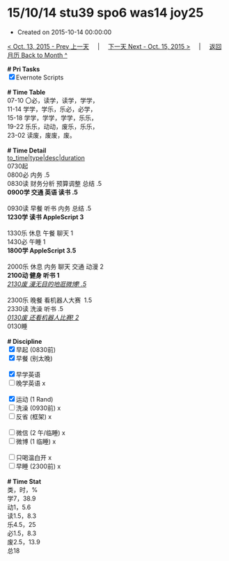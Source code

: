 # 15/10/14 stu39 spo6 was14 joy25

- Created on 2015-10-14 00:00:00

[< Oct. 13, 2015 - Prev 上一天](/_archived/lifelogs/2015/10/d13.md) &nbsp; &nbsp; | &nbsp; &nbsp; [下一天 Next - Oct. 15, 2015 >](/_archived/lifelogs/2015/10/d15.md) &nbsp; &nbsp; |  &nbsp; &nbsp; [返回月历 Back to Month ^](/_archived/lifelogs/2015/10/index.md)
<br/><div><strong># Pri Tasks</strong></div><div><input checked="true" type="checkbox"/>Evernote Scripts</div><div><br/></div><div><b># Time Table</b></div><div>07-10 〇必，读学，读学，学学，</div><div>11-14 学学，学乐，乐必，必学，</div><div>15-18 学学，学学，学学，乐乐，</div><div>19-22 乐乐，动动，废乐，乐乐，</div><div>23-02 读废，废废，废。</div><div><br/></div><div><b># Time Detail</b></div><div><u>to_time|type|desc|duration</u></div><div>0730起</div><div>0800必 内务 .5</div><div>0830读 财务分析 预算调整 总结 .5</div><div><b>0900学 交通 英语 读书 .5</b></div><div><b><br/></b></div><div>0930读 早餐 听书 内务 总结 .5</div><div><strong>1230学 读书 AppleScript 3</strong></div><div><br clear="none"/></div><div>1330乐 休息 午餐 聊天 1</div><div>1430必 午睡 1</div><div><strong>1800学 AppleScript 3.5</strong></div><div><strong><br/></strong></div><div>2000乐 休息 内务 聊天 交通 动漫 2</div><div><b>2100动 健身 听书 1</b></div><div><u><i>2130废 漫无目的地逛微博! .5</i></u></div><div><b><br/></b></div><div>2300乐 晚餐 看机器人大赛  1.5</div><div>2330读 洗澡 听书 .5</div><div><i><u>0130废 还看机器人比赛! 2</u></i></div><div>0130睡</div><div><br/></div><div><b># Discipline</b></div><div><input checked="true" type="checkbox"/>早起 (0830前) </div><div><input checked="true" type="checkbox"/>早餐 (别太晚) </div><div><br/></div><div><input checked="true" type="checkbox"/>早学英语 </div><div><input type="checkbox"/>晚学英语 x</div><div><br/></div><div><input checked="true" type="checkbox"/>运动 (1 Rand) </div><div><input type="checkbox"/>洗澡 (0930前) x</div><div><input type="checkbox"/>反省 (框架) x</div><div><br/></div><div><input type="checkbox"/>微信 (2 午/临睡) x</div><div><input type="checkbox"/>微博 (1 临睡) x</div><div><br/></div><div><input type="checkbox"/>只喝温白开 x</div><div><input type="checkbox"/>早睡 (2300前) x</div><div><br/></div><div><b># Time Stat</b></div><div>类，时，%</div><div>学7，38.9</div><div>动1，5.6</div><div>读1.5，8.3</div><div>乐4.5，25</div><div>必1.5，8.3</div><div>废2.5，13.9</div><div>总18</div><div><br/></div><div><br/></div>
